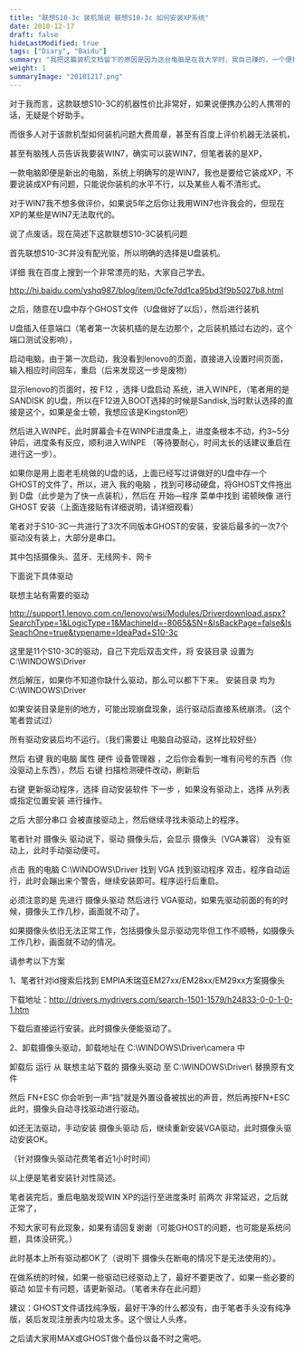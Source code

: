 ```yaml
---
title: "联想S10-3c 装机简说 联想S10-3c 如何安装XP系统"
date: 2010-12-17
draft: false
hideLastModified: true
tags: ["Diary", "Baidu"]
summary: "我把这篇装机文档留下的原因是因为这台电脑是在我大学时，我自己赚的，一个便携本给了父亲，父亲用了很多年，他高兴了很久很久"
weight: 1
summaryImage: "20101217.png"
---
```


对于我而言，这款联想S10-3C的机器性价比非常好，如果说便携办公的人携带的话，无疑是个好助手。

而很多人对于该款机型如何装机问题大费周章，甚至有百度上评价机器无法装机，

甚至有脑残人员告诉我要装WIN7，确实可以装WIN7，但笔者装的是XP，

一款电脑即便是新出的电脑，系统上明确写的是WIN7，我也是要给它装成XP，不要说装成XP有问题，只能说你装机的水平不行，以及某些人看不清形式。

对于WIN7我不想多做评价，如果说5年之后你让我用WIN7也许我会的，但现在XP的某些是WIN7无法取代的。

说了点废话，现在简述下这款联想S10-3C装机问题

首先联想S10-3C并没有配光驱，所以明确的选择是U盘装机。

详细 我在百度上搜到一个非常漂亮的贴‍，大家自己学去。

http://hi.baidu.com/yshq987/blog/item/0cfe7dd1ca95bd3f9b5027b8.html

之后，随意在U盘中存个GHOST文件（U盘做好了以后），然后进行装机

U盘插入任意端口（笔者第一次装机插的是左边那个，之后装机插过右边的，这个端口测试没影响），

启动电脑，由于第一次启动，我没看到lenovo的页面，直接进入设置时间页面，输入相应时间回车，重启（后来发现这一步是废物）

显示lenovo的页面时，按 F12 ，选择 U盘启动 系统，进入WINPE，（笔者用的是SANDISK 的U盘，所以在F12进入BOOT选择的时候是Sandisk,当时默认选择的直接是这个，如果是金士顿，我想应该是Kingston吧）

然后进入WINPE，此时屏幕会卡在WINPE进度条上，进度条根本不动，约3~5分钟后，进度条有反应，顺利进入WINPE （等待要耐心，时间太长的话建议重启在进行这一步）。

如果你是用上面老毛桃做的U盘的话，上面已经写过讲做好的U盘中存一个GHOST的文件了，所以，进入 我的电脑 ，找到可移动硬盘，将GHOST文件拖出到 D盘（此步是为了快一点装机），然后在 开始—程序 菜单中找到 诺顿映像 进行GHOST 安装（上面连接贴有详细说明，请详细观看）

笔者对于S10-3C一共进行了3次不同版本GHOST的安装，安装后最多的一次7个驱动没有装上，大部分是串口。

其中包括摄像头、蓝牙、无线网卡、网卡

下面说下具体驱动

联想主站有需要的驱动

http://support1.lenovo.com.cn/lenovo/wsi/Modules/Driverdownload.aspx?SearchType=1&LogicType=1&MachineId=-8065&SN=&IsBackPage=false&IsSeachOne=true&typename=IdeaPad+S10-3c

这里是11个S10-3C的驱动，自己下完后双击文件，将 安装目录 设置为 C:\WINDOWS\Driver

然后解压，如果你不知道你缺什么驱动，那么可以都下下来。 安装目录 均为 C:\WINDOWS\Driver

如果安装目录是别的地方，可能出现崩盘现象，运行驱动后直接系统崩溃。（这个笔者尝试过）

所有驱动安装后均不运行。（我们需要让 电脑自动驱动，这样比较好些）

然后 右键 我的电脑 属性  硬件 设备管理器 ，之后你会看到一堆有问号的东西（你没驱动上东西），然后 右键 扫描检测硬件改动，刷新后

右键 更新驱动程序，选择 自动安装软件  下一步 ，如果没有驱动上，选择 从列表或指定位置安装 进行操作。

之后 大部分串口 会被直接驱动上，然后继续寻找未驱动上的程序。

笔者针对 摄像头 驱动说下，驱动 摄像头后，会显示 摄像头（VGA兼容） 没有驱动上，此时手动驱动便可。

‍点击 我的电脑 C:\WINDOWS\Driver 找到 VGA  找到驱动程序 双击，程序自动运行，此时会蹦出来个警告，继续安装即可。程序运行后重启。

必须注意的是 先进行 摄像头驱动 然后进行 VGA驱动，如果先驱动前面的有的时候，摄像头工作几秒，画面就不动了。

如果摄像头依旧无法正常工作，包括摄像头显示驱动完毕但工作不顺畅，如摄像头工作几秒，画面就不动的情况。

请参考以下方案

1、笔者针对id搜索后找到 EMPIA禾瑞亚EM27xx/EM28xx/EM29xx方案摄像头

下载地址：http://drivers.mydrivers.com/search-1501-1579/h24833-0-0-1-0-1.htm 

下载后直接运行安装。此时摄像头便能驱动了。

2、卸载摄像头驱动，卸载地址在 C:\WINDOWS\Driver\camera 中

卸载后 运行 从 联想主站下载的 摄像头驱动 至 C:\WINDOWS\Driver\ 替换原有文件

然后 FN+ESC  你会听到一声“挡”就是外置设备被拔出的声音，然后再按FN+ESC 此时，摄像头自动寻找驱动进行驱动。

如还无法驱动，手动安装 摄像头驱动 后，继续重新安装VGA驱动，此时摄像头驱动安装OK。

（针对摄像头驱动花费笔者近1小时时间）

以上便是笔者安装针对性简述。

‍笔者装完后，重启电脑发现WIN XP的运行至进度条时 前两次 非常延迟，之后就正常了，

不知大家可有此现象，如果有请回复谢谢（可能GHOST的问题，也可能是系统问题，具体没研究。）

此时基本上所有驱动都OK了（说明下 摄像头在断电的情况下是无法使用的）。

在做系统的时候，如果一些驱动已经驱动上了，最好不要更改了，如果一些必要的驱动  如显卡有问题，请更新驱动。（笔者未存在此问题）

建议：GHOST文件请找纯净版，最好干净的什么都没有，由于笔者手头没有纯净版，装后发现注册表内垃圾太多。这个很让人头疼。

之后请大家用MAX或GHOST做个备份以备不时之需吧。



